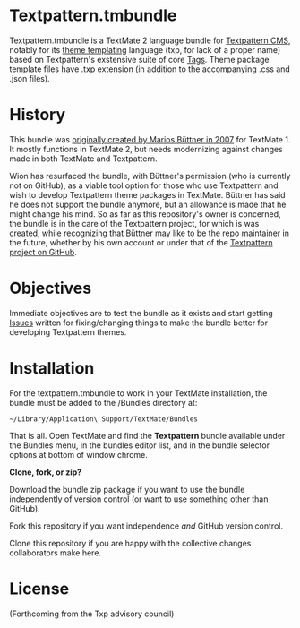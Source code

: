 # Textpattern.tmbundle

Textpattern.tmbundle is a TextMate 2 language bundle for [Textpattern CMS](https://textpattern.com), notably for its [theme templating](https://docs.textpattern.com/build/themes-creating-using-and-sharing) language (txp, for lack of a proper name) based on Textpattern's exstensive suite of core [Tags](https://docs.textpatter.com/tags/). Theme package template files have .txp extension (in addition to the accompanying .css and .json files).

# History

This bundle was [originally created by Marios Büttner in 2007](https://web.archive.org/web/20070627014758/http://www.consking.com/article/txp-bundle-version-07) for TextMate 1. It mostly functions in TextMate 2, but needs modernizing against changes made in both TextMate and Textpattern.

Wion has resurfaced the bundle, with Büttner's permission (who is currently not on GitHub), as a viable tool option for those who use Textpattern and wish to develop Textpattern theme packages in TextMate. Büttner has said he does not support the bundle anymore, but an allowance is made that he might change his mind. So as far as this repository's owner is concerned, the bundle is in the care of the Textpattern project, for which is was created, while recognizing that Büttner may like to be the repo maintainer in the future, whether by his own account or under that of the [Textpattern project on GitHub](https://github.com/textpattern).

# Objectives

Immediate objectives are to test the bundle as it exists and start getting [Issues](https://github.com/wion/textpattern.tmbundle/issues) written for fixing/changing things to make the bundle better for developing Textpattern themes.

# Installation

For the textpattern.tmbundle to work in your TextMate installation, the bundle must be added to the /Bundles directory at:

```
~/Library/Application\ Support/TextMate/Bundles
```

That is all. Open TextMate and find the **Textpattern** bundle available under the Bundles menu, in the bundles editor list, and in the bundle selector options at bottom of window chrome.

**Clone, fork, or zip?**

Download the bundle zip package if you want to use the bundle independently of version control (or want to use something other than GitHub).

Fork this repository if you want independence _and_ GitHub version control.

Clone this repository if you are happy with the collective changes collaborators make here.

# License

(Forthcoming from the Txp advisory council)



